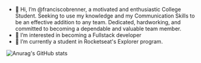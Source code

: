 - 👋 Hi, I’m @franciscobrenner, a motivated and enthusiastic College Student. Seeking to use
my knowledge and my Communication Skills to be an effective addition to any team. Dedicated,
hardworking, and committed to becoming a dependable and valuable team member. 
- 👀 I’m interested in becoming a Fullstack developer
- 🌱 I’m currently a student in Rocketseat's Explorer program.

![Anurag's GitHub stats](https://github-readme-stats.vercel.app/api?username=franciscobrenner&show_icons=true&theme=dracula)
<!---![Aakash's Language stats](https://github-readme-stats-eight-theta.vercel.app/api/top-langs/?username=franciscobrenner&layout=compact&langs_count=8&hide_border=true)--->

<!---
franciscobrenner/franciscobrenner is a ✨ special ✨ repository because its `README.md` (this file) appears on your GitHub profile.
You can click the Preview link to take a look at your changes.
--->
